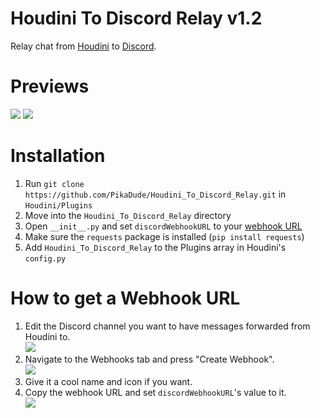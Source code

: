 # Houdini To Discord Relay v1.2
Relay chat from [Houdini](https://github.com/Solero/Houdini) to [Discord](https://discordapp.com).

# Previews
![](https://i.am-a.ninja/4XBgcXX.png)
![](https://i.am-a.ninja/12rfGgb.png)

# Installation
1. Run `git clone https://github.com/PikaDude/Houdini_To_Discord_Relay.git` in `Houdini/Plugins`
2. Move into the `Houdini_To_Discord_Relay` directory
3. Open `__init__.py` and set `discordWebhookURL` to your [webhook URL](#how-to-get-a-webhook-url)
4. Make sure the `requests` package is installed (`pip install requests`)
5. Add `Houdini_To_Discord_Relay` to the Plugins array in Houdini's `config.py`

# How to get a Webhook URL
1. Edit the Discord channel you want to have messages forwarded from Houdini to.  
![](https://i.am-a.ninja/9CtEVTX.png)
2. Navigate to the Webhooks tab and press "Create Webhook".  
![](https://i.am-a.ninja/4YrwfhA.png)
3. Give it a cool name and icon if you want.
4. Copy the webhook URL and set `discordWebhookURL`'s value to it.  
![](https://i.am-a.ninja/3rMy1Gi.png)
